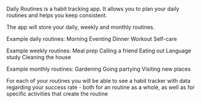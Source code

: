 Daily Routines is a habit tracking app. It allows you to plan your daily routines and helps you keep consistent.

The app will store your daily, weekly and monthly routines.

Example daily routines:
Morning 
Eventing 
Dinner 
Workout 
Self-care

Example weekly routines:
Meal prep 
Calling a friend
Eating out
Language study
Cleaning the house


Example monthly routines:
Gardening
Going partying
Visiting new places


For each of your routines you will be able to see a habit tracker with data regarding your success rate - both for an routine as a whole, as well as for specific activities that create the routine